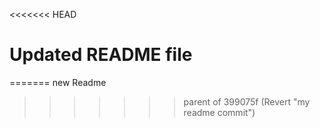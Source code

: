 <<<<<<< HEAD
# Updated README file
=======
new Readme
>>>>>>> parent of 399075f (Revert "my readme commit")
